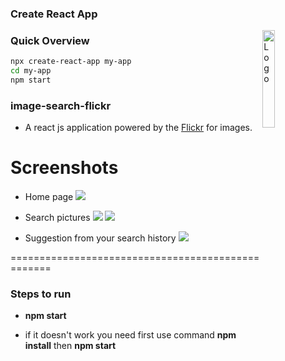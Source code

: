### Create React App
<img alt="Logo" align ="right" src="https://create-react-app.dev/img/logo.svg" width="20%" />

### Quick Overview
```sh
npx create-react-app my-app
cd my-app
npm start
```
### image-search-flickr
* A react js application powered by the [Flickr](https://flickr.com) for images. 

# Screenshots

* Home page
![](https://i.imgur.com/Vd9Pmow.png)

* Search pictures
![](https://i.imgur.com/rdX3sx6.png)
![](https://i.imgur.com/iw0TYgX.png)

* Suggestion from your search history
![](https://i.imgur.com/uOhLrGF.png)

==================================================

### Steps to run

* **npm start**

* if it doesn't work you need first use command
**npm install** then **npm start**


